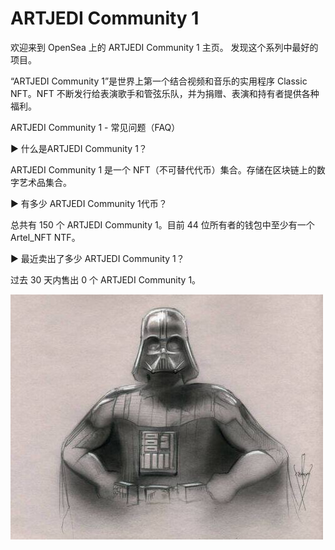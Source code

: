 # ARTJEDI Community 1

欢迎来到 OpenSea 上的 ARTJEDI Community 1 主页。 发现这个系列中最好的项目。

“ARTJEDI Community 1”是世界上第一个结合视频和音乐的实用程序 Classic NFT。NFT 不断发行给表演歌手和管弦乐队，并为捐赠、表演和持有者提供各种福利。

ARTJEDI Community 1 - 常见问题（FAQ）

▶ 什么是ARTJEDI Community 1？

ARTJEDI Community 1 是一个 NFT（不可替代代币）集合。存储在区块链上的数字艺术品集合。

▶ 有多少 ARTJEDI Community 1代币？

总共有 150 个 ARTJEDI Community 1。目前 44 位所有者的钱包中至少有一个 Artel_NFT NTF。

▶ 最近卖出了多少 ARTJEDI Community 1？

过去 30 天内售出 0 个 ARTJEDI Community 1。

![s-l500](s-l500.jpg)


